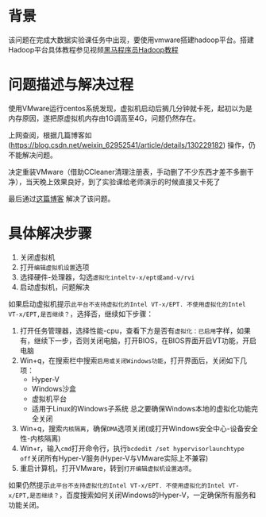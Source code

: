 # 背景

该问题在完成大数据实验课任务中出现，要使用vmware搭建hadoop平台。搭建Hadoop平台具体教程参见视频[黑马程序员Hadoop教程](https://www.bilibili.com/video/BV1WY4y197g7/?spm_id_from=333.337.search-card.all.click&vd_source=bd9b0c20658086a80ddce73476f5c881)

# 问题描述与解决过程

使用VMware运行centos系统发现，虚拟机启动后搁几分钟就卡死，起初以为是内存原因，遂把原虚拟机内存由1G调高至4G，问题仍然存在。

上网查阅，根据几篇博客如 (https://blog.csdn.net/weixin_62952541/article/details/130229182) 操作，仍不能解决问题。

决定重装VMware（借助CCleaner清理注册表，手动删了不少东西才差不多删干净），当天晚上效果良好，到了实验课给老师演示的时候直接又卡死了

最后通过[这篇博客](https://blog.csdn.net/ss810540895/article/details/134189242?utm_medium=distribute.pc_relevant.none-task-blog-2~default~baidujs_baidulandingword~default-1-134189242-blog-135236536.235^v43^pc_blog_bottom_relevance_base3&spm=1001.2101.3001.4242.2&utm_relevant_index=4)
解决了该问题。

# 具体解决步骤

1. 关闭虚拟机
2. 打开`编辑虚拟机设置`选项
3. 选择硬件-处理器，勾选`虚拟化inteltv-x/ept或amd-v/rvi`
4. 启动虚拟机，问题解决

如果启动虚拟机提示`此平台不支持虚拟化的Intel VT-x/EPT. 不使用虚拟化的Intel VT-x/EPT,是否继续？`，选择否，继续如下步骤：

1. 打开任务管理器，选择性能-cpu，查看下方是否有`虚拟化：已启用`字样，如果有，继续下一步，否则关闭电脑，打开BIOS，在BIOS界面开启VT功能，开启电脑
2. Win+q，在搜索栏中搜索`启用或关闭Windows功能`，打开界面后，关闭如下几项：
    * Hyper-V
    * Windows沙盒
    * 虚拟机平台
    * 适用于Linux的Windows子系统
总之要确保Windows本地的虚拟化功能完全关闭
3. Win+q，搜索`内核隔离`，确保`DMA`选项关闭(或打开Windows安全中心-设备安全性-内核隔离)
4. Win+r，输入`cmd`打开命令行，执行`bcdedit /set hypervisorlaunchtype off`关闭所有Hyper-V服务(Hyper-V与VMware实际上不兼容)
5. 重启计算机，打开VMware，转到`打开编辑虚拟机设置选项`。

如果仍然提示`此平台不支持虚拟化的Intel VT-x/EPT. 不使用虚拟化的Intel VT-x/EPT,是否继续？`，百度搜索如何关闭Windows的Hyper-V，一定确保所有服务和功能关闭。
